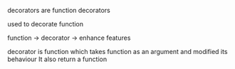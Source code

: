 decorators are function decorators

used to decorate function

function -> decorator -> enhance features

decorator is function which takes function as an argument and modified its behaviour
It also return a function